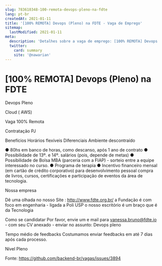 ```yaml
---
slug: 783610348-100-remota-devops-pleno-na-fdte
lang: pt-br
createdAt: 2021-01-11
title: '[100% REMOTA] Devops (Pleno) na FDTE - Vaga de Emprego'
sitemap:
  lastModified: 2021-01-11
meta:
  description: 'Detalhes sobre a vaga de emprego: [100% REMOTA] Devops (Pleno) na FDTE'
  twitter:
    card: summary
    site: '@nawarian'
---
```


# [100% REMOTA] Devops (Pleno) na FDTE

Devops Pleno 

Cloud ( AWS)

Vaga 100% Remota

Contratação
PJ

Benefícios
Horários flexíveis
Diferenciais
Ambiente descontraído

● 80hs em banco de horas, como descanso, após 1 ano de contrato
● Possibilidade de 13º. e 14º. salários (pois, depende de metas)
● Possibilidade de Bolsa MBA (parceria com a FIAP) - sorteio entre a equipe interessado no curso.
● Programa de terapia
● Incentivo financeiro mensal (em cartão de crédito corporativo) para desenvolvimento pessoal
compra de livros, cursos, certificações e participação de eventos da área de tecnologia.

Nossa empresa

Dê uma olhada no nosso Site : http://www.fdte.org.br/
a Fundação é com foco em engenharia - ligada a Poli USP
o nosso escritório é um braço que é da Tecnologia

Como se candidatar
Por favor, envie um e mail para vanessa.bruno@fdte.io - com seu CV anexado - enviar no assunto: Devops pleno

Tempo médio de feedbacks
Costumamos enviar feedbacks em até 7 dias após cada processo.

Nível Pleno 

Fonte: https://github.com/backend-br/vagas/issues/3894